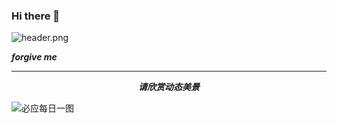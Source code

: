 ### Hi there 👋


![header.png](https://ossbao.oss-cn-qingdao.aliyuncs.com/github/header.png)

<i><b>forgive me</b></i>

<hr>
<p align="center">
  <i><b>请欣赏动态美景</b></i>

![必应每日一图](https://api.lyiqk.cn/bing/)

<!--
**ibegyourpardon/ibegyourpardon** is a ✨ _special_ ✨ repository because its `README.md` (this file) appears on your GitHub profile.

Here are some ideas to get you started:

- 🔭 I’m currently working on ...
- 🌱 I’m currently learning ...
- 👯 I’m looking to collaborate on ...
- 🤔 I’m looking for help with ...
- 💬 Ask me about ...
- 📫 How to reach me: ...
- 😄 Pronouns: ...
- ⚡ Fun fact: ...
-->
